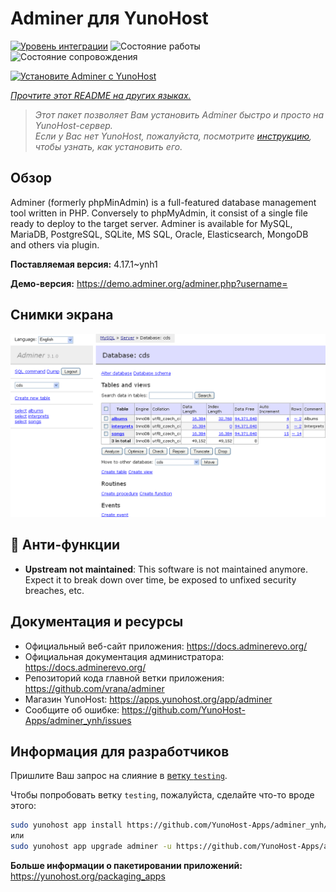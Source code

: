 <!--
Важно: этот README был автоматически сгенерирован <https://github.com/YunoHost/apps/tree/master/tools/readme_generator>
Он НЕ ДОЛЖЕН редактироваться вручную.
-->

# Adminer для YunoHost

[![Уровень интеграции](https://apps.yunohost.org/badge/integration/adminer)](https://ci-apps.yunohost.org/ci/apps/adminer/)
![Состояние работы](https://apps.yunohost.org/badge/state/adminer)
![Состояние сопровождения](https://apps.yunohost.org/badge/maintained/adminer)

[![Установите Adminer с YunoHost](https://install-app.yunohost.org/install-with-yunohost.svg)](https://install-app.yunohost.org/?app=adminer)

*[Прочтите этот README на других языках.](./ALL_README.md)*

> *Этот пакет позволяет Вам установить Adminer быстро и просто на YunoHost-сервер.*  
> *Если у Вас нет YunoHost, пожалуйста, посмотрите [инструкцию](https://yunohost.org/install), чтобы узнать, как установить его.*

## Обзор

Adminer (formerly phpMinAdmin) is a full-featured database management tool written in PHP. Conversely to phpMyAdmin, it consist of a single file ready to deploy to the target server. Adminer is available for MySQL, MariaDB, PostgreSQL, SQLite, MS SQL, Oracle, Elasticsearch, MongoDB and others via plugin.

**Поставляемая версия:** 4.17.1~ynh1

**Демо-версия:** <https://demo.adminer.org/adminer.php?username=>

## Снимки экрана

![Снимок экрана Adminer](./doc/screenshots/screenshot.png)

## :red_circle: Анти-функции

- **Upstream not maintained**: This software is not maintained anymore. Expect it to break down over time, be exposed to unfixed security breaches, etc.

## Документация и ресурсы

- Официальный веб-сайт приложения: <https://docs.adminerevo.org/>
- Официальная документация администратора: <https://docs.adminerevo.org/>
- Репозиторий кода главной ветки приложения: <https://github.com/vrana/adminer>
- Магазин YunoHost: <https://apps.yunohost.org/app/adminer>
- Сообщите об ошибке: <https://github.com/YunoHost-Apps/adminer_ynh/issues>

## Информация для разработчиков

Пришлите Ваш запрос на слияние в [ветку `testing`](https://github.com/YunoHost-Apps/adminer_ynh/tree/testing).

Чтобы попробовать ветку `testing`, пожалуйста, сделайте что-то вроде этого:

```bash
sudo yunohost app install https://github.com/YunoHost-Apps/adminer_ynh/tree/testing --debug
или
sudo yunohost app upgrade adminer -u https://github.com/YunoHost-Apps/adminer_ynh/tree/testing --debug
```

**Больше информации о пакетировании приложений:** <https://yunohost.org/packaging_apps>

